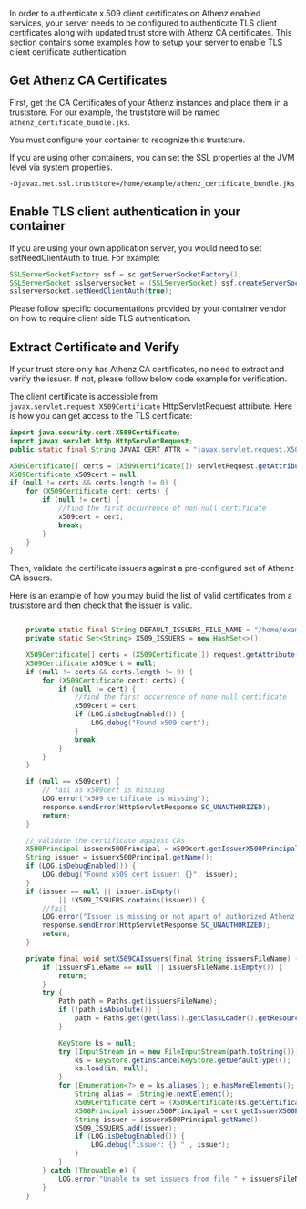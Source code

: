In order to authenticate x.509 client certificates on Athenz enabled services,
your server needs to be configured to authenticate TLS client certificates
along with updated trust store with Athenz CA certificates. This section contains
some examples how to setup your server to enable TLS client certificate authentication.

## Get Athenz CA Certificates

First, get the CA Certificates of your Athenz instances and place them in a truststore.
For our example, the truststore will be named `athenz_certificate_bundle.jks`.

You must configure your container to recognize this truststure.

If you are using other containers, you can set the SSL properties at the JVM
level via system properties.

```
-Djavax.net.ssl.trustStore=/home/example/athenz_certificate_bundle.jks
```


## Enable TLS client authentication in your container

If you are using your own application server, you would need to set
setNeedClientAuth to true. For example:

```java
SSLServerSocketFactory ssf = sc.getServerSocketFactory();
SSLServerSocket sslserversocket = (SSLServerSocket) ssf.createServerSocket(4443);
sslserversocket.setNeedClientAuth(true);
```

Please follow specific documentations provided by your
container vendor on how to require client side TLS authentication.

## Extract Certificate and Verify

If your trust store only has Athenz CA certificates, no need to extract and
verify the issuer. If not, please follow below code example for verification.

The client certificate is accessible from `javax.servlet.request.X509Certificate`
HttpServletRequest attribute. Here is how you can get access to the TLS certificate:

```java
import java.security.cert.X509Certificate;
import javax.servlet.http.HttpServletRequest;
public static final String JAVAX_CERT_ATTR = "javax.servlet.request.X509Certificate";

X509Certificate[] certs = (X509Certificate[]) servletRequest.getAttribute(JAVAX_CERT_ATTR);
X509Certificate x509cert = null;
if (null != certs && certs.length != 0) {
    for (X509Certificate cert: certs) {
        if (null != cert) {
            //find the first occurrence of non-null certificate
            x509cert = cert;
            break;
        }
    }
}
```

Then, validate the certificate issuers against a pre-configured set of Athenz CA
issuers.

Here is an example of how you may build the list of valid certificates from a truststore 
and then check that the issuer is valid.

```java

    private static final String DEFAULT_ISSUERS_FILE_NAME = "/home/example/athenz_certificate_bundle.jks";
    private static Set<String> X509_ISSUERS = new HashSet<>();

    X509Certificate[] certs = (X509Certificate[]) request.getAttribute(JAVAX_CERT_ATTR);
    X509Certificate x509cert = null;
    if (null != certs && certs.length != 0) {
        for (X509Certificate cert: certs) {
            if (null != cert) {
                //find the first occurrence of none null certificate
                x509cert = cert;
                if (LOG.isDebugEnabled()) {
                    LOG.debug("Found x509 cert");
                }
                break;
            }
        }
    }

    if (null == x509cert) {
        // fail as x509cert is missing
        LOG.error("x509 certificate is missing");
        response.sendError(HttpServletResponse.SC_UNAUTHORIZED);
        return;
    }

    // validate the certificate against CAs
    X500Principal issuerx500Principal = x509cert.getIssuerX500Principal();
    String issuer = issuerx500Principal.getName();
    if (LOG.isDebugEnabled()) {
        LOG.debug("Found x509 cert issuer: {}", issuer);
    }
    if (issuer == null || issuer.isEmpty()
            || !X509_ISSUERS.contains(issuer)) {
        //fail
        LOG.error("Issuer is missing or not apart of authorized Athenz CA");
        response.sendError(HttpServletResponse.SC_UNAUTHORIZED);
        return;
    }

    private final void setX509CAIssuers(final String issuersFileName) {
        if (issuersFileName == null || issuersFileName.isEmpty()) {
            return;
        }
        try {
            Path path = Paths.get(issuersFileName);
            if (!path.isAbsolute()) {
                path = Paths.get(getClass().getClassLoader().getResource(issuersFileName).toURI());
            }

            KeyStore ks = null;
            try (InputStream in = new FileInputStream(path.toString())) {
                ks = KeyStore.getInstance(KeyStore.getDefaultType());
                ks.load(in, null);
            }
            for (Enumeration<?> e = ks.aliases(); e.hasMoreElements(); ) {
                String alias = (String)e.nextElement();
                X509Certificate cert = (X509Certificate)ks.getCertificate(alias);
                X500Principal issuerx500Principal = cert.getIssuerX500Principal();
                String issuer = issuerx500Principal.getName();
                X509_ISSUERS.add(issuer);
                if (LOG.isDebugEnabled()) {
                    LOG.debug("issuer: {} " , issuer);
                }
            }
        } catch (Throwable e) {
            LOG.error("Unable to set issuers from file " + issuersFileName, e);
        }
    }
```
